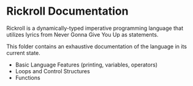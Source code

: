 # Rickroll Documentation

Rickroll is a dynamically-typed imperative programming language that utilizes lyrics from Never Gonna Give You Up as statements.

This folder contains an exhaustive documentation of the language in its current state.

- Basic Language Features (printing, variables, operators)
- Loops and Control Structures 
- Functions
